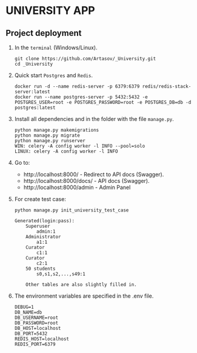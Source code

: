 # UNIVERSITY APP

## **Project deployment**

1. In the `terminal` (Windows/Linux).

    ```
    git clone https://github.com/Artasov/_University.git
    cd _University
    ```
2. Quick start `Postgres` and `Redis`.
    ```
    docker run -d --name redis-server -p 6379:6379 redis/redis-stack-server:latest
    docker run --name postgres-server -p 5432:5432 -e POSTGRES_USER=root -e POSTGRES_PASSWORD=root -e POSTGRES_DB=db -d postgres:latest
    ```
3. Install all dependencies and in the folder with the file `manage.py`.
    ```
    python manage.py makemigrations
    python manage.py migrate
    python manage.py runserver
    WIN: celery -A config worker -l INFO --pool=solo
    LINUX: celery -A config worker -l INFO
    ```
4. Go to:
    - http://localhost:8000/ - Redirect to API docs (Swagger).
    - http://localhost:8000/docs/ - API docs (Swagger).
    - http://localhost:8000/admin - Admin Panel
    
6. For create test case:
    ```
    python manage.py init_university_test_case
    ```
    ```
    Generated(login:pass):
        Superuser
            admin:1
        Administrator 
            a1:1
        Curator 
            c1:1   
        Curator 
            c2:1
        50 students  
            s0,s1,s2,...,s49:1
        
        Other tables are also slightly filled in.
    ```

7. The environment variables are specified in the .env file.
    ```
    DEBUG=1
    DB_NAME=db
    DB_USERNAME=root
    DB_PASSWORD=root
    DB_HOST=localhost
    DB_PORT=5432
    REDIS_HOST=localhost
    REDIS_PORT=6379
    ```